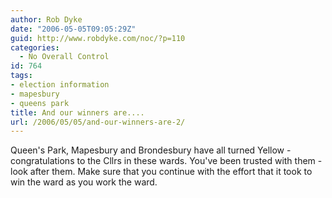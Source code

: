```yaml
---
author: Rob Dyke
date: "2006-05-05T09:05:29Z"
guid: http://www.robdyke.com/noc/?p=110
categories:
  - No Overall Control
id: 764
tags:
- election information
- mapesbury
- queens park
title: And our winners are....
url: /2006/05/05/and-our-winners-are-2/
---
```

Queen's Park, Mapesbury and Brondesbury have all turned Yellow - congratulations to the Cllrs in these wards. You've been trusted with them - look after them. Make sure that you continue with the effort that it took to win the ward as you work the ward.
